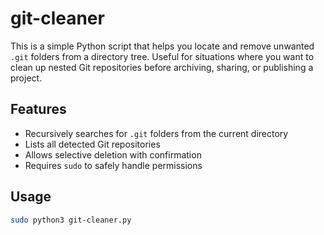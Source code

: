 # git-cleaner

This is a simple Python script that helps you locate and remove unwanted `.git` folders from a directory tree. Useful for situations where you want to clean up nested Git repositories before archiving, sharing, or publishing a project.

## Features

- Recursively searches for `.git` folders from the current directory
- Lists all detected Git repositories
- Allows selective deletion with confirmation
- Requires `sudo` to safely handle permissions

## Usage

```bash
sudo python3 git-cleaner.py
```